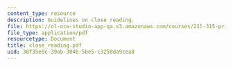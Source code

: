 ```yaml
---
content_type: resource
description: Guidelines on close reading.
file: https://ol-ocw-studio-app-qa.s3.amazonaws.com/courses/21l-315-prizewinners-spring-2007/38f35e0c39ab304b5be5c3258da9cea8_close_reading.pdf
file_type: application/pdf
resourcetype: Document
title: close_reading.pdf
uid: 38f35e0c-39ab-304b-5be5-c3258da9cea8
---
```

